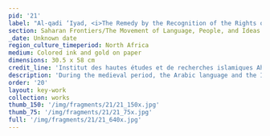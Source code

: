 ```yaml
---
pid: '21'
label: "Al-qadi ‘Iyad, <i>The Remedy by the Recognition of the Rights of the Chosen One (Al-Shifta’ bi-ta’rif huquq al-Mustafa)</i>"
section: Saharan Frontiers/The Movement of Language, People, and Ideas
_date: Unknown date
region_culture_timeperiod: North Africa
medium: Colored ink and gold on paper
dimensions: 30.5 x 58 cm
credit_line: 'Institut des hautes études et de recherches islamiques Ahmed Baba, Timbuktu,165. Photograph by Seydou Camara'
description: 'During the medieval period, the Arabic language and the Islamic faith spread together along trade routes across the Sahara and then gradually across Africa’s Western Sudan region. Few West African manuscripts from the medieval period survive today, and the earliest known date from the sixteenth century. However, the legacy of the movement of Arabic into West Africa is found in books like this _Life of the Prophet_ text, which reflects the linked movement of language, faith, and trade. The scholar Al-qadi wrote a biography of the Prophet Mohammad with devotional instructions in the twelfth century. This manuscript is likely a later copy produced in North Africa and imported across the Sahara at an unknown time. It is one of about forty thousand manuscripts in the collection of Mali’s Institut des hautes études et de recherches islamiques Ahmed Baba, most acquired from private family libraries in centers of Islamic learning across Mali.'
order: '20'
layout: key-work
collection: works
thumb_150: '/img/fragments/21/21_150x.jpg'
thumb_75: '/img/fragments/21/21_75x.jpg'
full: '/img/fragments/21/21_640x.jpg'
---
```

